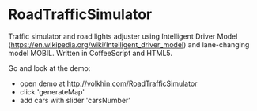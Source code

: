 RoadTrafficSimulator
====================

Traffic simulator and road lights adjuster using Intelligent Driver Model (https://en.wikipedia.org/wiki/Intelligent_driver_model) and lane-changing model MOBIL.
Written in CoffeeScript and HTML5.


Go and look at the demo:
* open demo at http://volkhin.com/RoadTrafficSimulator
* click 'generateMap'
* add cars with slider 'carsNumber'
